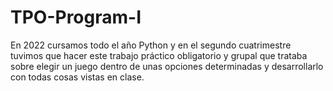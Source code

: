 # TPO-Program-I
En 2022 cursamos todo el año Python y en el segundo cuatrimestre tuvimos que hacer este trabajo práctico obligatorio y grupal que trataba sobre elegir un juego dentro de unas opciones determinadas y desarrollarlo con todas cosas vistas en clase.
